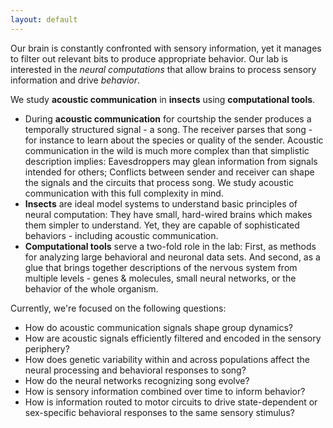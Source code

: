 ```yaml
---
layout: default
---
```


Our brain is constantly confronted with sensory information, yet it manages to filter out relevant bits to produce appropriate behavior. Our lab is interested in the _neural computations_ that allow brains to process sensory information and drive _behavior_.

We study __acoustic communication__ in __insects__ using __computational tools__.   
- During __acoustic communication__  for courtship the sender produces a temporally structured signal - a song. The receiver parses that song - for instance to learn about the species or quality of the sender. Acoustic communication in the wild is much more complex than that simplistic description implies: Eavesdroppers may glean information from signals intended for others; Conflicts between sender and receiver can shape the signals and the circuits that process song. We study acoustic communication with this full complexity in mind.
- __Insects__ are ideal model systems to understand basic principles of neural computation: They have small, hard-wired brains which makes them simpler to understand. Yet, they are capable of sophisticated behaviors - including acoustic communication.
- __Computational tools__ serve a two-fold role in the lab: First, as methods for analyzing large behavioral and neuronal data sets. And second, as a glue that brings together descriptions of the nervous system from multiple levels - genes & molecules, small neural networks, or the behavior of the whole organism.

Currently, we're focused on the following questions:
- How do acoustic communication signals shape group dynamics?
- How are acoustic signals efficiently filtered and encoded in the sensory periphery?
- How does genetic variability within and across populations affect the neural processing and behavioral responses to song?
- How do the neural networks recognizing song evolve?
- How is sensory information combined over time to inform behavior?
- How is information routed to motor circuits to drive state-dependent or sex-specific behavioral responses to the same sensory stimulus? 




   


